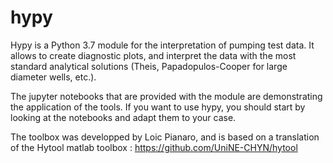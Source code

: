 # hypy

Hypy is a Python 3.7 module for the interpretation of pumping test data. It allows to create diagnostic plots, and interpret the data with the most standard analytical solutions (Theis, Papadopulos-Cooper for large diameter wells, etc.).

The jupyter notebooks that are provided with the module are demonstrating the application of the tools. If you want to use hypy, you should start by looking at the notebooks and adapt them to your case.

The toolbox was developped by Loic Pianaro, and is based on a translation of the Hytool matlab toolbox :
https://github.com/UniNE-CHYN/hytool 
